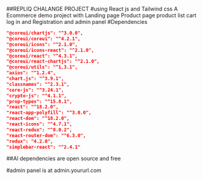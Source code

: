 ##REPLIQ CHALANGE PROJECT
#using React js and Tailwind css
A Ecommerce demo project 
with Landing page Product page product list cart log in and Registration and admin panel
#Dependencies
```json
"@coreui/chartjs": "^3.0.0",
"@coreui/coreui": "^4.2.1",
"@coreui/icons": "^2.1.0",
"@coreui/icons-react": "^2.1.0",
"@coreui/react": "^4.3.1",
"@coreui/react-chartjs": "^2.1.0",
"@coreui/utils": "^1.3.1",
"axios": "^1.2.4",
"chart.js": "^3.9.1",
"classnames": "^2.3.1",
"core-js": "^3.24.1",
"crypto-js": "^4.1.1",
"prop-types": "^15.8.1",
"react": "^18.2.0",
"react-app-polyfill": "^3.0.0",
"react-dom": "^18.2.0",
"react-icons": "^4.7.1",
"react-redux": "^8.0.2",
"react-router-dom": "^6.3.0",
"redux": "4.2.0",
"simplebar-react": "^2.4.1"
```
##Al dependencies are open source and free

#admin panel is at admin.yoururl.com
